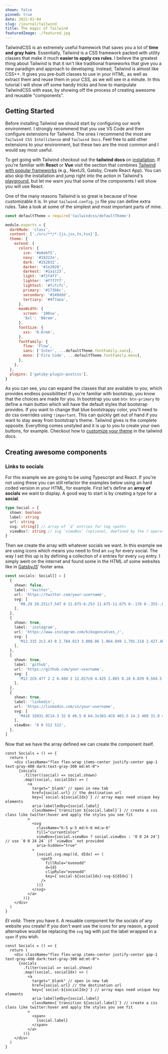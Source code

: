 ```yaml
---
shown: false
pinned: true
date: 2022-01-04
slug: /journal/tailwind
title: The magic of Tailwind
featuredImage: ./featured.jpg
---
```


TailwindCSS is an extremely useful framework that saves you a lot of **time and gray hairs**. Essentially, Tailwind is a CSS framework packed with utility classes that make it much **easier to apply css rules**. I believe the greatest thing about Tailwind is that it isn't like traditional frameworks that give you a new paradigm and approach to developing. Instead, Tailwind is almost like CSS++. It gives you pre-built classes to use in your HTML, as well as extract them and reuse them in your CSS, as we will see in a minute. In this tutorial I will show off some handy tricks and how to manipulate TailwindCSS with ease, by showing off the process of creating awesome and reusable "components".

## Getting Started

Before installing Tailwind we should start by configuring our work environment. I strongly recommend that you use VS Code and then configure extensions for Tailwind. The ones I recommend the most are `Tailwind CSS IntelliSense` and `Tailwind Docs`. Feel free to add other extensions to your environment, but these two are the most common and I would say most useful.

To get going with Tailwind checkout out the **tailwind docs** on [installation](https://tailwindcss.com/docs/installation). If you're familiar with **React** or **Vue** visit the section that combines [Tailwind with popular frameworks](https://tailwindcss.com/docs/installation/framework-guides) (e.g., NextJS, Gatsby, Create React App). You can also skip the installation and jump right into the action in Tailwind's [playground](play.tailwindcss.com/), but let me warn you that some of the components I will show you will use React.

One of the many reasons Tailwind is so great is because of how customizable it is. In your `tailwind.config.js` file you can define extra rules. Take a look at some of the simplest and most important parts of mine.

```js
const defaultTheme = require('tailwindcss/defaultTheme')

module.exports = {
  darkMode: 'class',
  content: ['./src/**/*.{js,jsx,ts,tsx}'],
  theme: {
    extend: {
      colors: {
        ice: '#e8ebf5',
        navy: '#18222e',
        dark: '#252832',
        darker: '#1e2028',
        darkest: '#1a1c23',
        light: '#f2f4f7',
        lighter: '#f7f7f7',
        lightest: '#fcfcfc',
        primary: '#173b6c',
        secondary: '#149ddd',
        tertiary: '#9f7aea',
      },
      maxWidth: {
        screen: '100vw',
        '8xl': '88rem',
      },
      fontSize: {
        xxs: '0.6rem',
      },
      fontFamily: {
        flow: 'Flow',
        sans: ['Inter', ...defaultTheme.fontFamily.sans],
        mono: ['Fira Code', ...defaultTheme.fontFamily.mono],
      },
    },
  },
  plugins: ['gatsby-plugin-postcss'],
}
```

As you can see, you can expand the classes that are available to you, which provides endless possibilities! If you're familiar with bootstrap, you know that the choices are made for you. In bootstrap you use `btn btn-primary` to define a main button which will have the default styles that bootstrap provides. If you want to change that blue bootstrappy color, you'll need to do css overrides using `!important`. This can quickly get out of hand if you want to stay away from bootstrap's theme. Tailwind gives is the complete opposite. Everything comes unstyled and it is up to you to create your own buttons, for example. Checkout how to [customize your theme](https://tailwindcss.com/docs/adding-custom-styles) in the tailwind docs.

## Creating awesome components

### Links to socials

For this example we are going to be using Typescript and React. If you're not using these you can still refactor the examples below using an hard coded version in your HTML, for example. First let's define an **array of socials** we want to display. A good way to start is by creating a type for a **social**.

```ts
type Social = {
  shown: boolean
  label: string
  url: string
  svg: string[] // array of `d` entries for tag <path>
  viewBox?: string // svg `viewBox` (optional, deefined by the ? operator)
}
```

Then we create the array with whatever socials we want. In this example we are using icons which means you need to find an `svg` for every social. The way I set this up is by defining a collection of `d` entries for every `svg` entry. I simply went on the internet and found some in the HTML of some websites like in [GatsbyJS](https://www.gatsbyjs.com/)' footer area.

```ts
const socials: Social[] = [
  {
    shown: false,
    label: 'twitter',
    url: 'https://twitter.com/your-username',
    svg: [
      'M8.29 20.251c7.547 0 11.675-6.253 11.675-11.675 0-.178 0-.355-.012-.53A8.348 8.348 0 0022 5.92a8.19 8.19 0 01-2.357.646 4.118 4.118 0 001.804-2.27 8.224 8.224 0 01-2.605.996 4.107 4.107 0 00-6.993 3.743 11.65 11.65 0 01-8.457-4.287 4.106 4.106 0 001.27 5.477A4.072 4.072 0 012.8 9.713v.052a4.105 4.105 0 003.292 4.022 4.095 4.095 0 01-1.853.07 4.108 4.108 0 003.834 2.85A8.233 8.233 0 012 18.407a11.616 11.616 0 006.29 1.84',
    ],
  },
  {
    shown: true,
    label: 'instagram',
    url: 'https://www.instagram.com/kikogoncalves_/',
    svg: [
      'M12.315 2c2.43 0 2.784.013 3.808.06 1.064.049 1.791.218 2.427.465a4.902 4.902 0 011.772 1.153 4.902 4.902 0 011.153 1.772c.247.636.416 1.363.465 2.427.048 1.067.06 1.407.06 4.123v.08c0 2.643-.012 2.987-.06 4.043-.049 1.064-.218 1.791-.465 2.427a4.902 4.902 0 01-1.153 1.772 4.902 4.902 0 01-1.772 1.153c-.636.247-1.363.416-2.427.465-1.067.048-1.407.06-4.123.06h-.08c-2.643 0-2.987-.012-4.043-.06-1.064-.049-1.791-.218-2.427-.465a4.902 4.902 0 01-1.772-1.153 4.902 4.902 0 01-1.153-1.772c-.247-.636-.416-1.363-.465-2.427-.047-1.024-.06-1.379-.06-3.808v-.63c0-2.43.013-2.784.06-3.808.049-1.064.218-1.791.465-2.427a4.902 4.902 0 011.153-1.772A4.902 4.902 0 015.45 2.525c.636-.247 1.363-.416 2.427-.465C8.901 2.013 9.256 2 11.685 2h.63zm-.081 1.802h-.468c-2.456 0-2.784.011-3.807.058-.975.045-1.504.207-1.857.344-.467.182-.8.398-1.15.748-.35.35-.566.683-.748 1.15-.137.353-.3.882-.344 1.857-.047 1.023-.058 1.351-.058 3.807v.468c0 2.456.011 2.784.058 3.807.045.975.207 1.504.344 1.857.182.466.399.8.748 1.15.35.35.683.566 1.15.748.353.137.882.3 1.857.344 1.054.048 1.37.058 4.041.058h.08c2.597 0 2.917-.01 3.96-.058.976-.045 1.505-.207 1.858-.344.466-.182.8-.398 1.15-.748.35-.35.566-.683.748-1.15.137-.353.3-.882.344-1.857.048-1.055.058-1.37.058-4.041v-.08c0-2.597-.01-2.917-.058-3.96-.045-.976-.207-1.505-.344-1.858a3.097 3.097 0 00-.748-1.15 3.098 3.098 0 00-1.15-.748c-.353-.137-.882-.3-1.857-.344-1.023-.047-1.351-.058-3.807-.058zM12 6.865a5.135 5.135 0 110 10.27 5.135 5.135 0 010-10.27zm0 1.802a3.333 3.333 0 100 6.666 3.333 3.333 0 000-6.666zm5.338-3.205a1.2 1.2 0 110 2.4 1.2 1.2 0 010-2.4z',
    ],
  },
  {
    shown: true,
    label: 'github',
    url: 'https://github.com/your-username',
    svg: [
      'M12 2C6.477 2 2 6.484 2 12.017c0 4.425 2.865 8.18 6.839 9.504.5.092.682-.217.682-.483 0-.237-.008-.868-.013-1.703-2.782.605-3.369-1.343-3.369-1.343-.454-1.158-1.11-1.466-1.11-1.466-.908-.62.069-.608.069-.608 1.003.07 1.531 1.032 1.531 1.032.892 1.53 2.341 1.088 2.91.832.092-.647.35-1.088.636-1.338-2.22-.253-4.555-1.113-4.555-4.951 0-1.093.39-1.988 1.029-2.688-.103-.253-.446-1.272.098-2.65 0 0 .84-.27 2.75 1.026A9.564 9.564 0 0112 6.844c.85.004 1.705.115 2.504.337 1.909-1.296 2.747-1.027 2.747-1.027.546 1.379.202 2.398.1 2.651.64.7 1.028 1.595 1.028 2.688 0 3.848-2.339 4.695-4.566 4.943.359.309.678.92.678 1.855 0 1.338-.012 2.419-.012 2.747 0 .268.18.58.688.482A10.019 10.019 0 0022 12.017C22 6.484 17.522 2 12 2z',
    ],
  },
  {
    shown: true,
    label: 'linkedin',
    url: 'https://linkedin.com/in/your-username',
    svg: [
      'M416 32H31.9C14.3 32 0 46.5 0 64.3v383.4C0 465.5 14.3 480 31.9 480H416c17.6 0 32-14.5 32-32.3V64.3c0-17.8-14.4-32.3-32-32.3zM135.4 416H69V202.2h66.5V416zm-33.2-243c-21.3 0-38.5-17.3-38.5-38.5S80.9 96 102.2 96c21.2 0 38.5 17.3 38.5 38.5 0 21.3-17.2 38.5-38.5 38.5zm282.1 243h-66.4V312c0-24.8-.5-56.7-34.5-56.7-34.6 0-39.9 27-39.9 54.9V416h-66.4V202.2h63.7v29.2h.9c8.9-16.8 30.6-34.5 62.9-34.5 67.2 0 79.7 44.3 79.7 101.9V416z',
    ],
    viewBox: '0 0 512 512',
  },
]
```

Now that we have the array defined we can create the component itself.

```tsx
const Socials = () => {
  return (
    <div className="flex flex-wrap items-center justify-center gap-1 text-gray-400 dark:text-gray-300 md:mt-0">
      {socials
        .filter((social) => social.shown)
        .map((social, socialIdx) => (
          <a
            target="_blank" // open in new tab
            href={social.url} // the destination url
            key={`social-${socialIdx}`} // array maps need unique key elements
            aria-labelledby={social.label}
            className={`transition ${social.label}`} // create a css class like twitter:hover and apply the styles you see fit
          >
            <svg
              className="h-5 w-5 md:h-6 md:w-6"
              fill="currentColor"
              viewBox={social.viewBox ? social.viewBox : '0 0 24 24'} // use `0 0 24 24` if `viewBox` not provided
              aria-hidden="true"
            >
              {social.svg.map((d, dIdx) => (
                <path
                  fillRule="evenodd"
                  d={d}
                  clipRule="evenodd"
                  key={`social-${socialIdx}-svg-${dIdx}`}
                />
              ))}
            </svg>
          </a>
        ))}
    </div>
  )
}
```

_Et voilà_. There you have it. A resuable component for the socials of any website you create! If you don't want use the icons for any reason, a good alternative would be replacing the `svg` tag with just the label wrapped in a `span` if you wish.

```tsx{14-16}
const Socials = () => {
  return (
    <div className="flex flex-wrap items-center justify-center gap-1 text-gray-400 dark:text-gray-300 md:mt-0">
      {socials
        .filter(social => social.shown)
        .map((social, socialIdx) => (
          <a
            target="_blank" // open in new tab
            href={social.url} // the destination url
            key={`social-${socialIdx}`} // array maps need unique key elements
            aria-labelledby={social.label}
            className={`transition ${social.label}`} // create a css class like twitter:hover and apply the styles you see fit
          >
            <span>
              {social.label}
            </span>
          </a>
        ))}
    </div>
  )
}
```
